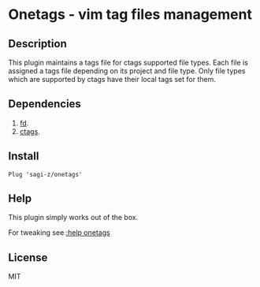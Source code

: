 # Onetags - vim tag files management

## Description

This plugin maintains a tags file for ctags supported file types.
Each file is assigned a tags file depending on its project and file type.
Only file types which are supported by ctags have their local tags set for
them.

## Dependencies

1. [fd](https://github.com/sharkdp/fd).
2. [ctags](http://ctags.sourceforge.net/).

## Install

`Plug 'sagi-z/onetags'`

## Help

This plugin simply works out of the box.

For tweaking see [:help onetags](docs/onetags.txt)

## License

MIT
